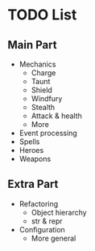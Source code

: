 TODO List
=========

## Main Part

* Mechanics
  * Charge
  * Taunt
  * Shield
  * Windfury
  * Stealth
  * Attack & health
  * More
* Event processing
* Spells
* Heroes
* Weapons

## Extra Part

* Refactoring
  * Object hierarchy
  * str & repr
* Configuration
  * More general

